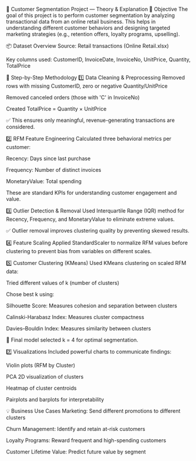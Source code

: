 📘 Customer Segmentation Project — Theory & Explanation
🧠 Objective
The goal of this project is to perform customer segmentation by analyzing transactional data from an online retail business. This helps in understanding different customer behaviors and designing targeted marketing strategies (e.g., retention offers, loyalty programs, upselling).

📦 Dataset Overview
Source: Retail transactions (Online Retail.xlsx)

Key columns used: CustomerID, InvoiceDate, InvoiceNo, UnitPrice, Quantity, TotalPrice

🔨 Step-by-Step Methodology
1️⃣ Data Cleaning & Preprocessing
Removed rows with missing CustomerID, zero or negative Quantity/UnitPrice

Removed canceled orders (those with 'C' in InvoiceNo)

Created TotalPrice = Quantity × UnitPrice

✅ This ensures only meaningful, revenue-generating transactions are considered.

2️⃣ RFM Feature Engineering
Calculated three behavioral metrics per customer:

Recency: Days since last purchase

Frequency: Number of distinct invoices

MonetaryValue: Total spending

These are standard KPIs for understanding customer engagement and value.

3️⃣ Outlier Detection & Removal
Used Interquartile Range (IQR) method for Recency, Frequency, and MonetaryValue to eliminate extreme values.

✅ Outlier removal improves clustering quality by preventing skewed results.

4️⃣ Feature Scaling
Applied StandardScaler to normalize RFM values before clustering to prevent bias from variables on different scales.

5️⃣ Customer Clustering (KMeans)
Used KMeans clustering on scaled RFM data:

Tried different values of k (number of clusters)

Chose best k using:

Silhouette Score: Measures cohesion and separation between clusters

Calinski-Harabasz Index: Measures cluster compactness

Davies–Bouldin Index: Measures similarity between clusters

📌 Final model selected k = 4 for optimal segmentation.

7️⃣ Visualizations
Included powerful charts to communicate findings:

Violin plots (RFM by Cluster)

PCA 2D visualization of clusters

Heatmap of cluster centroids

Pairplots and barplots for interpretability

💡 Business Use Cases
Marketing: Send different promotions to different clusters

Churn Management: Identify and retain at-risk customers

Loyalty Programs: Reward frequent and high-spending customers

Customer Lifetime Value: Predict future value by segment

